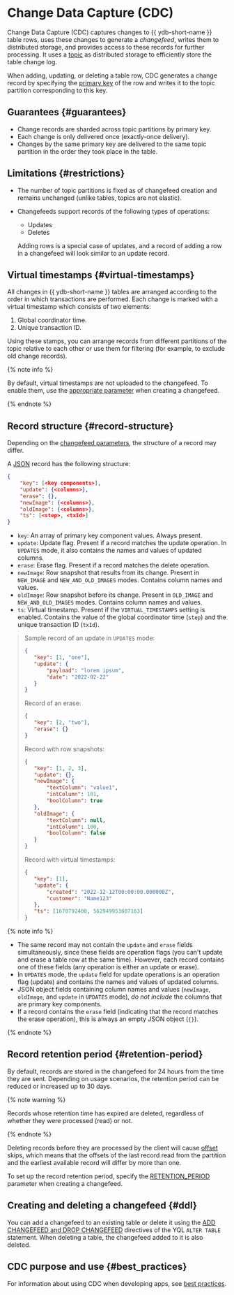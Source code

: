 # Change Data Capture (CDC)

Change Data Capture (CDC) captures changes to {{ ydb-short-name }} table rows, uses these changes to generate a _changefeed_, writes them to distributed storage, and provides access to these records for further processing. It uses a [topic](topic.md) as distributed storage to efficiently store the table change log.

When adding, updating, or deleting a table row, CDC generates a change record by specifying the [primary key](datamodel/table.md) of the row and writes it to the topic partition corresponding to this key.

## Guarantees {#guarantees}

* Change records are sharded across topic partitions by primary key.
* Each change is only delivered once (exactly-once delivery).
* Changes by the same primary key are delivered to the same topic partition in the order they took place in the table.

## Limitations {#restrictions}

* The number of topic partitions is fixed as of changefeed creation and remains unchanged (unlike tables, topics are not elastic).
* Changefeeds support records of the following types of operations:
   * Updates
   * Deletes

   Adding rows is a special case of updates, and a record of adding a row in a changefeed will look similar to an update record.

## Virtual timestamps {#virtual-timestamps}

All changes in {{ ydb-short-name }} tables are arranged according to the order in which transactions are performed. Each change is marked with a virtual timestamp which consists of two elements:

1. Global coordinator time.
1. Unique transaction ID.

Using these stamps, you can arrange records from different partitions of the topic relative to each other or use them for filtering (for example, to exclude old change records).

{% note info %}

By default, virtual timestamps are not uploaded to the changefeed. To enable them, use the [appropriate parameter](../yql/reference/syntax/alter_table.md#changefeed-options) when creating a changefeed.

{% endnote %}

## Record structure {#record-structure}

Depending on the [changefeed parameters](../yql/reference/syntax/alter_table.md#changefeed-options), the structure of a record may differ.

A [JSON](https://en.wikipedia.org/wiki/JSON) record has the following structure:

```json
{
    "key": [<key components>],
    "update": {<columns>},
    "erase": {},
    "newImage": {<columns>},
    "oldImage": {<columns>},
    "ts": [<step>, <txId>]
}
```

* `key`: An array of primary key component values. Always present.
* `update`: Update flag. Present if a record matches the update operation. In `UPDATES` mode, it also contains the names and values of updated columns.
* `erase`: Erase flag. Present if a record matches the delete operation.
* `newImage`: Row snapshot that results from its change. Present in `NEW_IMAGE` and `NEW_AND_OLD_IMAGES` modes. Contains column names and values.
* `oldImage`: Row snapshot before its change. Present in `OLD_IMAGE` and `NEW_AND_OLD_IMAGES` modes. Contains column names and values.
* `ts`: Virtual timestamp. Present if the `VIRTUAL_TIMESTAMPS` setting is enabled. Contains the value of the global coordinator time (`step`) and the unique transaction ID (`txId`).

> Sample record of an update in `UPDATES` mode:
>
> ```json
> {
>    "key": [1, "one"],
>    "update": {
>        "payload": "lorem ipsum",
>        "date": "2022-02-22"
>    }
> }
> ```
>
> Record of an erase:
> ```json
> {
>    "key": [2, "two"],
>    "erase": {}
> }
> ```
>
> Record with row snapshots:
> ```json
> {
>    "key": [1, 2, 3],
>    "update": {},
>    "newImage": {
>        "textColumn": "value1",
>        "intColumn": 101,
>        "boolColumn": true
>    },
>    "oldImage": {
>        "textColumn": null,
>        "intColumn": 100,
>        "boolColumn": false
>    }
> }
> ```
>
> Record with virtual timestamps:
> ```json
> {
>    "key": [1],
>    "update": {
>        "created": "2022-12-12T00:00:00.000000Z",
>        "customer": "Name123"
>    },
>    "ts": [1670792400, 562949953607163]
> }
> ```

{% note info %}

* The same record may not contain the `update` and `erase` fields simultaneously, since these fields are operation flags (you can't update and erase a table row at the same time). However, each record contains one of these fields (any operation is either an update or erase).
* In `UPDATES` mode, the `update` field for update operations is an operation flag (update) and contains the names and values of updated columns.
* JSON object fields containing column names and values (`newImage`, `oldImage`, and `update` in `UPDATES` mode), *do not include* the columns that are primary key components.
* If a record contains the `erase` field (indicating that the record matches the erase operation), this is always an empty JSON object (`{}`).

{% endnote %}

## Record retention period {#retention-period}

By default, records are stored in the changefeed for 24 hours from the time they are sent. Depending on usage scenarios, the retention period can be reduced or increased up to 30 days.

{% note warning %}

Records whose retention time has expired are deleted, regardless of whether they were processed (read) or not.

{% endnote %}

Deleting records before they are processed by the client will cause [offset](topic.md#offset) skips, which means that the offsets of the last record read from the partition and the earliest available record will differ by more than one.

To set up the record retention period, specify the [RETENTION_PERIOD](../yql/reference/syntax/alter_table.md#changefeed-options) parameter when creating a changefeed.

## Creating and deleting a changefeed {#ddl}

You can add a changefeed to an existing table or delete it using the [ADD CHANGEFEED and DROP CHANGEFEED](../yql/reference/syntax/alter_table.md#changefeed) directives of the YQL `ALTER TABLE` statement. When deleting a table, the changefeed added to it is also deleted.

## CDC purpose and use {#best_practices}

For information about using CDC when developing apps, see [best practices](../best_practices/cdc.md).
